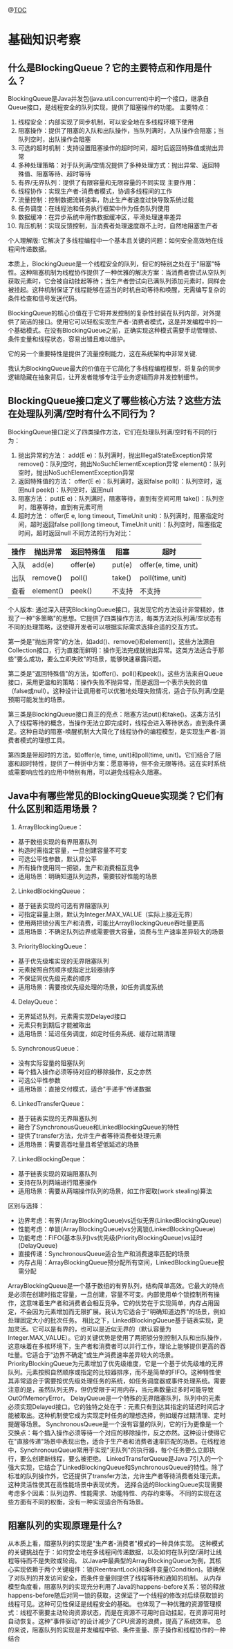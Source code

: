 @[TOC](BlockingQueue)
# 基础知识考察
## 什么是BlockingQueue？它的主要特点和作用是什么？
BlockingQueue是Java并发包(java.util.concurrent)中的一个接口，继承自Queue接口，是线程安全的队列实现，提供了阻塞操作的功能。
主要特点：
1. 线程安全：内部实现了同步机制，可以安全地在多线程环境下使用
2. 阻塞操作：提供了阻塞的入队和出队操作，当队列满时，入队操作会阻塞；当队列空时，出队操作会阻塞
3. 可选的超时机制：支持设置阻塞操作的超时时间，超时后返回特殊值或抛出异常
4. 多种处理策略：对于队列满/空情况提供了多种处理方式：抛出异常、返回特殊值、阻塞等待、超时等待
5. 有界/无界队列：提供了有限容量和无限容量的不同实现
主要作用：
1. 线程协作：实现生产者-消费者模式，协调多线程间的工作
2. 流量控制：控制数据流转速率，防止生产者速度过快导致系统过载
3. 任务调度：在线程池和任务执行框架中作为任务队列使用
4. 数据缓冲：在异步系统中用作数据缓冲区，平滑处理速率差异
5. 背压机制：实现反馈控制，当消费者处理速度跟不上时，自然地阻塞生产者

个人理解版:
它解决了多线程编程中一个基本且关键的问题：如何安全高效地在线程间传递数据。

本质上，BlockingQueue是一个线程安全的队列，但它的特别之处在于"阻塞"特性。这种阻塞机制为线程协作提供了一种优雅的解决方案：当消费者尝试从空队列获取元素时，它会被自动挂起等待；当生产者尝试向已满队列添加元素时，同样会被挂起。这种机制保证了线程能够在适当的时机自动等待和唤醒，无需编写复杂的条件检查和信号发送代码。

BlockingQueue的核心价值在于它将并发控制的复杂性封装在队列内部，对外提供了简洁的接口。使用它可以轻松实现生产者-消费者模式，这是并发编程中的一个基础模式。在没有BlockingQueue之前，正确实现这种模式需要手动管理锁、条件变量和线程状态，容易出错且难以维护。

它的另一个重要特性是提供了流量控制能力，这在系统架构中非常关键.

我认为BlockingQueue最大的价值在于它简化了多线程编程模型，将复杂的同步逻辑隐藏在抽象背后，让开发者能够专注于业务逻辑而非并发控制细节。

## BlockingQueue接口定义了哪些核心方法？这些方法在处理队列满/空时有什么不同行为？
BlockingQueue接口定义了四类操作方法，它们在处理队列满/空时有不同的行为：
1. 抛出异常的方法：
add(E e)：队列满时，抛出IllegalStateException异常
remove()：队列空时，抛出NoSuchElementException异常
element()：队列空时，抛出NoSuchElementException异常
2. 返回特殊值的方法：
offer(E e)：队列满时，返回false
poll()：队列空时，返回null
peek()：队列空时，返回null
3. 阻塞方法：
put(E e)：队列满时，阻塞等待，直到有空间可用
take()：队列空时，阻塞等待，直到有元素可用
4. 超时方法：
offer(E e, long timeout, TimeUnit unit)：队列满时，阻塞指定时间，超时返回false
poll(long timeout, TimeUnit unit)：队列空时，阻塞指定时间，超时返回null
不同方法的行为对比：

| 操作 | 抛出异常 | 返回特殊值 | 阻塞 | 超时 |
|------|---------|------------|-----|------|
| 入队 | add(e) | offer(e) | put(e) | offer(e, time, unit) |
| 出队 | remove() | poll() | take() | poll(time, unit) |
| 查看 | element() | peek() | 不支持 | 不支持 |

个人版本:
通过深入研究BlockingQueue接口，我发现它的方法设计非常精妙，体现了一种"多策略"的思想。它提供了四类操作方法，每类方法对队列满/空状态有不同的处理策略，这使得开发者可以根据实际需求选择合适的交互方式。

第一类是"抛出异常"的方法，如add()、remove()和element()。这些方法源自Collection接口，行为直接而鲜明：操作无法完成就抛出异常。这类方法适合于那些"要么成功，要么立即失败"的场景，能够快速暴露问题。

第二类是"返回特殊值"的方法，如offer()、poll()和peek()。这些方法来自Queue接口，采用更温和的策略：操作失败不抛异常，而是返回一个表示失败的值（false或null）。这种设计让调用者可以优雅地处理失败情况，适合于队列满/空是预期可能发生的场景。

第三类是BlockingQueue接口真正的亮点：阻塞方法put()和take()。这类方法引入了线程等待的概念，当操作无法立即完成时，线程会进入等待状态，直到条件满足。这种自动的阻塞-唤醒机制大大简化了线程协作的编程模型，是实现生产者-消费者模式的理想工具。

第四类是带超时的方法，如offer(e, time, unit)和poll(time, unit)。它们结合了阻塞和超时特性，提供了一种折中方案：愿意等待，但不会无限等待。这在实时系统或需要响应性的应用中特别有用，可以避免线程永久阻塞。


## Java中有哪些常见的BlockingQueue实现类？它们有什么区别和适用场景？
1. ArrayBlockingQueue：
- 基于数组实现的有界阻塞队列
- 构造时需指定容量，一旦创建容量不可变
- 可选公平性参数，默认非公平
- 所有操作使用同一把锁，生产和消费相互竞争
- 适用场景：明确知道队列边界，需要较好性能的场景
2. LinkedBlockingQueue：
- 基于链表实现的可选有界阻塞队列
- 可指定容量上限，默认为Integer.MAX_VALUE（实际上接近无界）
- 使用两把锁分离生产和消费，可能比ArrayBlockingQueue吞吐量更高
- 适用场景：不确定队列边界或需要很大容量，消费与生产速率差异较大的场景
3. PriorityBlockingQueue：
- 基于优先级堆实现的无界阻塞队列
- 元素按照自然顺序或指定比较器排序
- 不保证同优先级元素的顺序
- 适用场景：需要按优先级处理的场景，如任务调度系统
4. DelayQueue：
- 无界延迟队列，元素需实现Delayed接口
- 元素只有到期后才能被取出
- 适用场景：延迟任务调度，如定时任务系统、缓存过期清理
5. SynchronousQueue：
- 没有实际容量的阻塞队列
- 每个插入操作必须等待对应的移除操作，反之亦然
- 可选公平性参数
- 适用场景：直接交付模式，适合"手递手"传递数据
6. LinkedTransferQueue：
- 基于链表实现的无界阻塞队列
- 融合了SynchronousQueue和LinkedBlockingQueue的特性
- 提供了transfer方法，允许生产者等待消费者处理元素
- 适用场景：需要高吞吐量且希望低延迟的场景
7. LinkedBlockingDeque：
- 基于链表实现的双端阻塞队列
- 支持在队列两端进行阻塞操作
- 适用场景：需要从两端操作队列的场景，如工作密取(work stealing)算法

区别与选择：
- 边界考虑：有界(ArrayBlockingQueue)vs近似无界(LinkedBlockingQueue)
- 性能考虑：单锁(ArrayBlockingQueue)vs分离锁(LinkedBlockingQueue)
- 功能考虑：FIFO(基本队列)vs优先级(PriorityBlockingQueue)vs延时(DelayQueue)
- 直接传递：SynchronousQueue适合生产和消费速率匹配的场景
- 内存占用：ArrayBlockingQueue预分配所有空间，LinkedBlockingQueue按需分配

ArrayBlockingQueue是一个基于数组的有界队列，结构简单高效。它最大的特点是必须在创建时指定容量，一旦创建，容量不可变。内部使用单个锁控制所有操作，这意味着生产者和消费者会相互竞争。它的优势在于实现简单，内存占用固定，不会因为元素增加而无限扩展。我认为它适合于"明确知道边界"的场景，例如处理固定大小的批次任务。
相比之下，LinkedBlockingQueue基于链表实现，更加灵活。它可以是有界的，也可以是近似无界的（默认容量为Integer.MAX_VALUE）。它的关键优势是使用了两把锁分别控制入队和出队操作，这意味着在多核环境下，生产者和消费者可以并行工作，理论上能够提供更高的吞吐量。它适合于"边界不确定"或生产消费速率差异较大的场景。
PriorityBlockingQueue为元素增加了优先级维度，它是一个基于优先级堆的无界队列。元素按照自然顺序或指定的比较器排序，而不是简单的FIFO。这种特性使其非常适合于需要按优先级处理任务的系统，如任务调度器或事件处理系统。需要注意的是，虽然队列无界，但仍受限于可用内存，当元素数量过多时可能导致OutOfMemoryError。
DelayQueue是一个特殊的无界阻塞队列，队列中的元素必须实现Delayed接口。它的独特之处在于：元素只有到达其指定的延迟时间后才能被取出。这种机制使它成为实现定时任务的理想选择，例如缓存过期清理、定时提醒等场景。
SynchronousQueue是一个没有容量的队列，它的行为更像是一个交换点：每个插入操作必须等待一个对应的移除操作，反之亦然。这种设计使得它在"直接传递"场景中表现出色，适合于生产者和消费者速率匹配的场景。在线程池中，SynchronousQueue常用于实现"无队列"的执行器，每个任务要么立即执行，要么创建新线程，要么被拒绝。
LinkedTransferQueue是Java 7引入的一个强大实现，它结合了LinkedBlockingQueue和SynchronousQueue的特性。除了标准的队列操作外，它还提供了transfer方法，允许生产者等待消费者处理元素。这种灵活性使其在高性能场景中表现优秀。
选择合适的BlockingQueue实现需要考虑多个因素：队列边界、性能需求、功能特性、内存约束等。
不同的实现在这些方面有不同的权衡，没有一种实现适合所有场景。


## 阻塞队列的实现原理是什么?
从本质上看，阻塞队列的实现是"生产者-消费者"模式的一种具体实现。
这种模式的关键挑战在于：如何安全地在多线程间传递数据，以及如何在队列空/满时让线程等待而不是失败或轮询。
以Java中最典型的ArrayBlockingQueue为例，其核心实现依赖于两个关键组件：锁(ReentrantLock)和条件变量(Condition)。锁确保了对队列的并发访问安全，而条件变量则提供了线程等待和通知的机制。
从内存模型角度看，阻塞队列的实现充分利用了Java的happens-before关系：锁的释放happens-before随后对同一锁的获取，这保证了一个线程的修改对后续获取锁的线程可见。这种可见性保证是线程安全的基础。
也体现了一种优雅的资源管理模式：线程不需要主动轮询资源状态，而是在资源不可用时自动挂起，在资源可用时自动恢复。这种"事件驱动"的设计减少了CPU资源的浪费，提高了系统效率。
总的来说，阻塞队列的实现是并发编程中锁、条件变量、原子操作和线程协作的一种结合